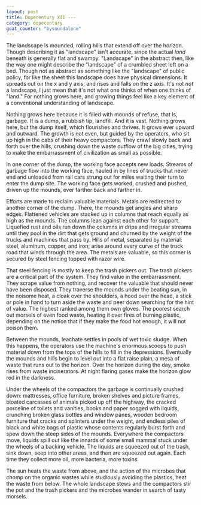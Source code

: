 ```yaml
---
layout: post
title: Dopecentury XII --- 
category: dopecentury
goat_counter: "bysoundalone" 
---
```


The landscape is mounded, rolling hills that extend off over the horizon. Though describing it as "landscape" isn't accurate, since the actual _land_ beneath is generally flat and swampy. "Landscape" in the abstract then, like the way one might describe the "landscape" of a crumbled sheet left on a bed. Though not as abstract as something like the "landscape" of public policy, for like the sheet this landscape does have physical dimensions. It spreads out on the x and y axis, and rises and falls on the z axis. It's not _not_ a landscape, I just mean that it's not what one thinks of when one thinks of "land." For nothing grows here, and growing things feel like a key element of a conventional understanding of landscape.

Nothing grows here because it is filled with mounds of refuse, that is, garbage. It is a dump, a rubbish tip, landfill. And it is vast. Nothing grows here, but the dump itself, which flourishes and thrives. It grows ever upward and outward. The growth is not even, but guided by the operators, who sit up high in the cabs of their heavy compactors. They crawl slowly back and forth over the hills, crushing down the waste outflow of the big cities, trying to make the embarrassment of civilization as small as possible.

In one corner of the dump, the working face accepts new loads. Streams of garbage flow into the working face, hauled in by lines of trucks that never end and unloaded from rail cars strung out for miles waiting their turn to enter the dump site. The working face gets worked, crushed and pushed, driven up the mounds, ever farther back and farther in.

Efforts are made to reclaim valuable materials. Metals are redirected to another corner of the dump. There, the mounds get angles and sharp edges. Flattened vehicles are stacked up in columns that reach equally as high as the mounds. The columns lean against each other for support. Liquefied rust and oils run down the columns in drips and irregular streams until they pool in the dirt that gets ground and churned by the weight of the trucks and machines that pass by. Hills of metal, separated by material: steel, aluminum, copper, and iron; arise around every curve of the truck road that winds through the area. The metals are valuable, so this corner is secured by steel fencing topped with razor wire.

That steel fencing is mostly to keep the trash pickers out. The trash pickers are a critical part of the system. They find value in the embarrassment. They scrape value from nothing, and recover the valuable that should never have been disposed. They traverse the mounds under the beating sun, in the noisome heat, a cloak over the shoulders, a hood over the head, a stick or pole in hand to turn aside the waste and peer down searching for the hint of value. The highest ranked among them own gloves. The poorest search out morsels of even food waste, heating it over fires of burning plastic, depending on the notion that if they make the food hot enough, it will not poison them.

Between the mounds, leachate settles in pools of wet toxic sludge. When this happens, the operators use the machine's enormous scoops to push material down from the tops of the hills to fill in the depressions. Eventually the mounds and hills begin to level out into a flat raise plain, a mesa of waste that runs out to the horizon. Over the horizon during the day, smoke rises from waste incinerators. At night flaring gases make the horizon glow red in the darkness. 

Under the wheels of the compactors the garbage is continually crushed down: mattresses, office furniture, broken shelves and picture frames, bloated carcasses of animals picked up off the highway, the cracked porceline of toilets and vanities, books and paper sogged with liquids, crunching broken glass bottles and window panes, wooden bedroom furniture that cracks and splinters under the weight, and endless piles of black and white bags of plastic whose contents regularly burst forth and spew down the steep sides of the mounds. Everywhere the compactors move, liquids spill out like the innards of some small mammal stuck under the wheels of a backing vehicle. The liquids are squeezed out of the trash, sink down, seep into other areas, and then are squeezed out again. Each time they collect more oil, more bacteria, more toxins.

The sun heats the waste from above, and the action of the microbes that chomp on the organic wastes while studiously avoiding the plastics, heat the waste from below. The whole landscape stews and the compactors stir the pot and the trash pickers and the microbes wander in search of tasty morsels. 



